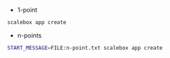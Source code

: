 - 1-point

```sh
scalebox app create
```

- n-points

```sh
START_MESSAGE=FILE:n-point.txt scalebox app create
```
